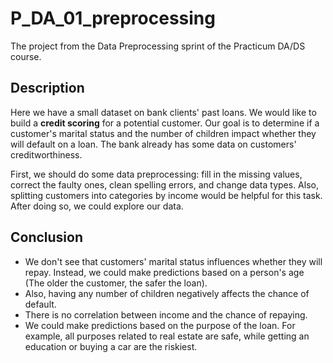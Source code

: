 # P_DA_01_preprocessing
The project from the Data Preprocessing sprint of the Practicum DA/DS course.

## Description

Here we have a small dataset on bank clients' past loans. We would like to build a **credit scoring** for a potential customer. Our goal is to determine if a customer's marital status and the number of children impact whether they will default on a loan. The bank already has some data on customers' creditworthiness.

First, we should do some data preprocessing: fill in the missing values, correct the faulty ones, clean spelling errors, and change data types. Also, splitting customers into categories by income would be helpful for this task. After doing so, we could explore our data. 

## Conclusion
  * We don't see that customers' marital status influences whether they will repay. Instead, we could make predictions based on a person's age (The older the customer, the safer the loan).
  * Also, having any number of children negatively affects the chance of default.
  * There is no correlation between income and the chance of repaying.
  * We could make predictions based on the purpose of the loan. For example, all purposes related to real estate are safe, while getting an education or buying a car are the riskiest.
